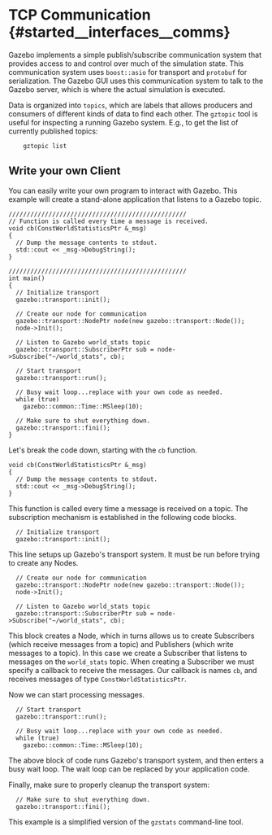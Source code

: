 TCP Communication {#started__interfaces__comms}
===============

Gazebo implements a simple publish/subscribe communication system that
provides access to and control over much of the simulation state.  This
communication system uses `boost::asio` for transport and `protobuf` for
serialization.   The Gazebo GUI uses this communication system to talk to
the Gazebo server, which is where the actual simulation is executed.

Data is organized into `topics`, which are labels that allows producers and
consumers of different kinds of data to find each other.  The `gztopic`
tool is useful for inspecting a running Gazebo system.  E.g., to 
get the list of currently published topics:

        gztopic list 

## Write your own Client ##

You can easily write your own program to interact with Gazebo. This example will create a stand-alone application that listens to a Gazebo topic.

~~~
/////////////////////////////////////////////////
// Function is called every time a message is received.
void cb(ConstWorldStatisticsPtr &_msg)
{
  // Dump the message contents to stdout.
  std::cout << _msg->DebugString();
}

/////////////////////////////////////////////////
int main()
{
  // Initialize transport
  gazebo::transport::init();

  // Create our node for communication
  gazebo::transport::NodePtr node(new gazebo::transport::Node());
  node->Init();

  // Listen to Gazebo world_stats topic
  gazebo::transport::SubscriberPtr sub = node->Subscribe("~/world_stats", cb);

  // Start transport
  gazebo::transport::run();

  // Busy wait loop...replace with your own code as needed.
  while (true)
    gazebo::common::Time::MSleep(10);

  // Make sure to shut everything down.
  gazebo::transport::fini();
}
~~~

Let's break the code down, starting with the `cb` function.

~~~
void cb(ConstWorldStatisticsPtr &_msg)
{
  // Dump the message contents to stdout.
  std::cout << _msg->DebugString();
}
~~~

This function is called every time a message is received on a topic. The subscription mechanism is established in the following code blocks.

~~~
  // Initialize transport
  gazebo::transport::init();
~~~

This line setups up Gazebo's transport system. It must be run before trying to create any Nodes.

~~~
  // Create our node for communication
  gazebo::transport::NodePtr node(new gazebo::transport::Node());
  node->Init();

  // Listen to Gazebo world_stats topic
  gazebo::transport::SubscriberPtr sub = node->Subscribe("~/world_stats", cb);
~~~

This block creates a Node, which in turns allows us to create Subscribers (which receive messages from a topic) and Publishers (which write messages to a topic). In this case we create a Subscriber that listens to messages on the `world_stats` topic. When creating a Subscriber we must specify a callback to receive the messages. Our callback is names `cb`, and receives messages of type `ConstWorldStatisticsPtr`.

Now we can start processing messages.

~~~
  // Start transport
  gazebo::transport::run();

  // Busy wait loop...replace with your own code as needed.
  while (true)
    gazebo::common::Time::MSleep(10);
~~~

The above block of code runs Gazebo's transport system, and then enters a busy wait loop. The wait loop can be replaced by your application code.

Finally, make sure to properly cleanup the transport system:

~~~
  // Make sure to shut everything down.
  gazebo::transport::fini();
~~~

This example is a simplified version of the `gzstats` command-line tool.
